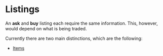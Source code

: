 # Listings

An **ask** and **buy** listing each require the same information. This, however,
would depend on what is being traded.

Currently there are two main distinctions, which are the following:

- [Items](./items.md)
